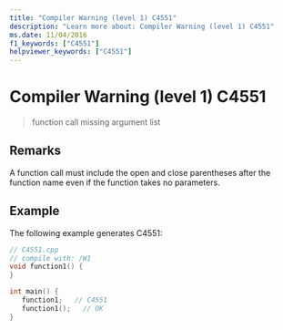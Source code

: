 ```yaml
---
title: "Compiler Warning (level 1) C4551"
description: "Learn more about: Compiler Warning (level 1) C4551"
ms.date: 11/04/2016
f1_keywords: ["C4551"]
helpviewer_keywords: ["C4551"]
---
```

# Compiler Warning (level 1) C4551

> function call missing argument list

## Remarks

A function call must include the open and close parentheses after the function name even if the function takes no parameters.

## Example

The following example generates C4551:

```cpp
// C4551.cpp
// compile with: /W1
void function1() {
}

int main() {
   function1;   // C4551
   function1();   // OK
}
```
